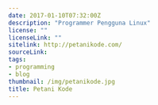 ```yaml
---
date: 2017-01-10T07:32:00Z
description: "Programmer Pengguna Linux"
license: ""
licenseLink: ""
sitelink: http://petanikode.com/
sourceLink:
tags:
- programming
- blog
thumbnail: /img/petanikode.jpg
title: Petani Kode
---
```

